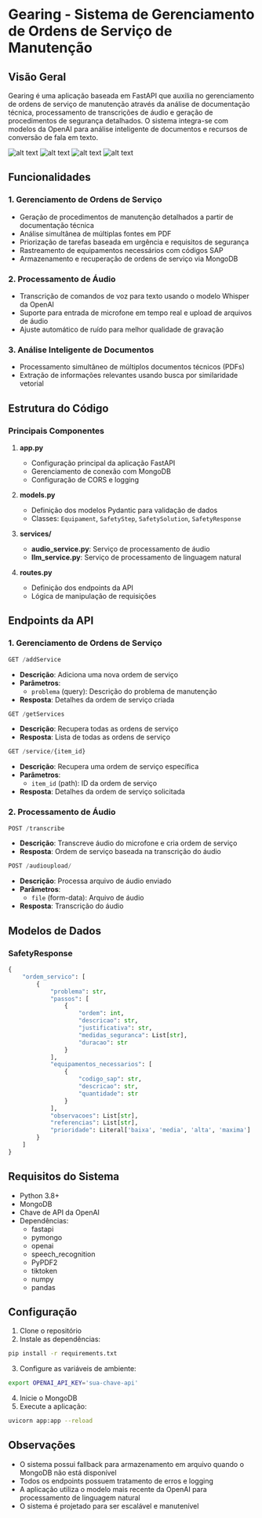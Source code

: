 # Gearing - Sistema de Gerenciamento de Ordens de Serviço de Manutenção

## Visão Geral
Gearing é uma aplicação baseada em FastAPI que auxilia no gerenciamento de ordens de serviço de manutenção através da análise de documentação técnica, processamento de transcrições de áudio e geração de procedimentos de segurança detalhados. O sistema integra-se com modelos da OpenAI para análise inteligente de documentos e recursos de conversão de fala em texto.

![alt text](https://github.com/CaioWing/tractian-hackathon/blob/e5c7837e88ac6b12de33244ed15f9a42abb88ed3/media/images/api_docs.jpeg)
![alt text](https://github.com/CaioWing/tractian-hackathon/blob/e5c7837e88ac6b12de33244ed15f9a42abb88ed3/media/images/gearing_checks.jpeg)
![alt text](https://github.com/CaioWing/tractian-hackathon/blob/e5c7837e88ac6b12de33244ed15f9a42abb88ed3/media/images/gearing_tasks.jpeg)
![alt text](https://github.com/CaioWing/tractian-hackathon/blob/e5c7837e88ac6b12de33244ed15f9a42abb88ed3/media/images/mongodb.jpeg)

## Funcionalidades

### 1. Gerenciamento de Ordens de Serviço
- Geração de procedimentos de manutenção detalhados a partir de documentação técnica
- Análise simultânea de múltiplas fontes em PDF
- Priorização de tarefas baseada em urgência e requisitos de segurança
- Rastreamento de equipamentos necessários com códigos SAP
- Armazenamento e recuperação de ordens de serviço via MongoDB

### 2. Processamento de Áudio
- Transcrição de comandos de voz para texto usando o modelo Whisper da OpenAI
- Suporte para entrada de microfone em tempo real e upload de arquivos de áudio
- Ajuste automático de ruído para melhor qualidade de gravação

### 3. Análise Inteligente de Documentos
- Processamento simultâneo de múltiplos documentos técnicos (PDFs)
- Extração de informações relevantes usando busca por similaridade vetorial

## Estrutura do Código

### Principais Componentes

1. **app.py**
   - Configuração principal da aplicação FastAPI
   - Gerenciamento de conexão com MongoDB
   - Configuração de CORS e logging

2. **models.py**
   - Definição dos modelos Pydantic para validação de dados
   - Classes: `Equipament`, `SafetyStep`, `SafetySolution`, `SafetyResponse`

3. **services/**
   - **audio_service.py**: Serviço de processamento de áudio
   - **llm_service.py**: Serviço de processamento de linguagem natural

4. **routes.py**
   - Definição dos endpoints da API
   - Lógica de manipulação de requisições

## Endpoints da API

### 1. Gerenciamento de Ordens de Serviço

```python
GET /addService
```
- **Descrição**: Adiciona uma nova ordem de serviço
- **Parâmetros**: 
  - `problema` (query): Descrição do problema de manutenção
- **Resposta**: Detalhes da ordem de serviço criada

```python
GET /getServices
```
- **Descrição**: Recupera todas as ordens de serviço
- **Resposta**: Lista de todas as ordens de serviço

```python
GET /service/{item_id}
```
- **Descrição**: Recupera uma ordem de serviço específica
- **Parâmetros**:
  - `item_id` (path): ID da ordem de serviço
- **Resposta**: Detalhes da ordem de serviço solicitada

### 2. Processamento de Áudio

```python
POST /transcribe
```
- **Descrição**: Transcreve áudio do microfone e cria ordem de serviço
- **Resposta**: Ordem de serviço baseada na transcrição do áudio

```python
POST /audioupload/
```
- **Descrição**: Processa arquivo de áudio enviado
- **Parâmetros**:
  - `file` (form-data): Arquivo de áudio
- **Resposta**: Transcrição do áudio

## Modelos de Dados

### SafetyResponse
```python
{
    "ordem_servico": [
        {
            "problema": str,
            "passos": [
                {
                    "ordem": int,
                    "descricao": str,
                    "justificativa": str,
                    "medidas_seguranca": List[str],
                    "duracao": str
                }
            ],
            "equipamentos_necessarios": [
                {
                    "codigo_sap": str,
                    "descricao": str,
                    "quantidade": str
                }
            ],
            "observacoes": List[str],
            "referencias": List[str],
            "prioridade": Literal['baixa', 'media', 'alta', 'maxima']
        }
    ]
}
```

## Requisitos do Sistema
- Python 3.8+
- MongoDB
- Chave de API da OpenAI
- Dependências:
  - fastapi
  - pymongo
  - openai
  - speech_recognition
  - PyPDF2
  - tiktoken
  - numpy
  - pandas

## Configuração

1. Clone o repositório
2. Instale as dependências:
```bash
pip install -r requirements.txt
```
3. Configure as variáveis de ambiente:
```bash
export OPENAI_API_KEY='sua-chave-api'
```
4. Inicie o MongoDB
5. Execute a aplicação:
```bash
uvicorn app:app --reload
```

## Observações
- O sistema possui fallback para armazenamento em arquivo quando o MongoDB não está disponível
- Todos os endpoints possuem tratamento de erros e logging
- A aplicação utiliza o modelo mais recente da OpenAI para processamento de linguagem natural
- O sistema é projetado para ser escalável e manutenível
